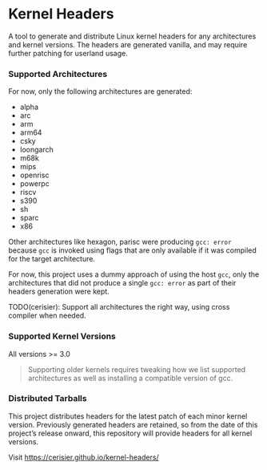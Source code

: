 # Kernel Headers

A tool to generate and distribute Linux kernel headers for any architectures and kernel versions.
The headers are generated vanilla, and may require further patching for userland usage.

### Supported Architectures

For now, only the following architectures are generated:
* alpha
* arc
* arm
* arm64
* csky
* loongarch
* m68k
* mips
* openrisc
* powerpc
* riscv
* s390
* sh
* sparc
* x86

Other architectures like hexagon, parisc were producing `gcc: error` because
`gcc` is invoked using flags that are only available if it was compiled for
the target architecture.

For now, this project uses a dummy approach of using the host `gcc`, only
the architectures that did not produce a single `gcc: error` as part of their
headers generation were kept.

TODO(cerisier): Support all architectures the right way, using cross compiler when needed.

### Supported Kernel Versions

All versions >= 3.0

> Supporting older kernels requires tweaking how we list supported architectures
> as well as installing a compatible version of gcc.

### Distributed Tarballs

This project distributes headers for the latest patch of each minor kernel version. Previously generated headers are retained, so from the date of this project’s release onward, this repository will provide headers for all kernel versions.

Visit https://cerisier.github.io/kernel-headers/
